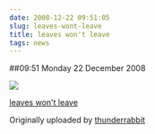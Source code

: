 ```yaml
---
date: 2008-12-22 09:51:05
slug: leaves-wont-leave
title: leaves won't leave
tags: news
---
```


##09:51 Monday 22 December 2008





[![](http://farm4.static.flickr.com/3231/3126860976_b87fd0940d.jpg)](http://www.flickr.com/photos/thunderrabbit/3126860976/)
  


[leaves won't leave](http://www.flickr.com/photos/thunderrabbit/3126860976/)
  

Originally uploaded by [thunderrabbit](http://www.flickr.com/people/thunderrabbit/)





  

